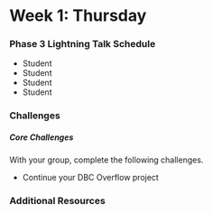 # Week 1: Thursday

### Phase 3 Lightning Talk Schedule

- Student
- Student
- Student
- Student

### Challenges

##### Core Challenges

With your group, complete the following challenges.

- Continue your DBC Overflow project

### Additional Resources
